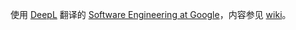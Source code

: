 使用 [DeepL](https://www.deepl.com/) 翻译的 [Software Engineering at Google](https://abseil.io/resources/swe-book)，内容参见 [wiki](https://github.com/kiminotes/swe-at-google/wiki)。
